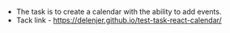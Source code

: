 - The task is to create a calendar with the ability to add events.
- Tack link - https://delenjer.github.io/test-task-react-calendar/


